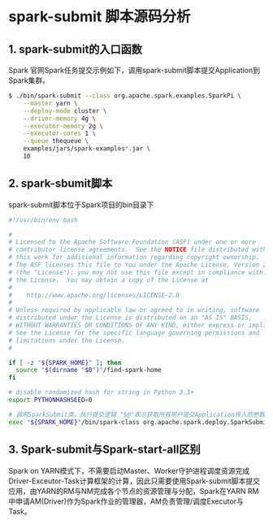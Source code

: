 # spark-submit 脚本源码分析

## 1. spark-submit的入口函数

Spark 官网Spark任务提交示例如下，调用spark-submit脚本提交Application到Spark集群。

```sh
$ ./bin/spark-submit --class org.apache.spark.examples.SparkPi \
    --master yarn \
    --deploy-mode cluster \
    --driver-memory 4g \
    --executor-memory 2g \
    --executor-cores 1 \
    --queue thequeue \
    examples/jars/spark-examples*.jar \
    10
```

## 2. spark-sbumit脚本

spark-submit脚本位于Spark项目的bin目录下

```sh
#!/usr/bin/env bash

#
# Licensed to the Apache Software Foundation (ASF) under one or more
# contributor license agreements.  See the NOTICE file distributed with
# this work for additional information regarding copyright ownership.
# The ASF licenses this file to You under the Apache License, Version 2.0
# (the "License"); you may not use this file except in compliance with
# the License.  You may obtain a copy of the License at
#
#    http://www.apache.org/licenses/LICENSE-2.0
#
# Unless required by applicable law or agreed to in writing, software
# distributed under the License is distributed on an "AS IS" BASIS,
# WITHOUT WARRANTIES OR CONDITIONS OF ANY KIND, either express or implied.
# See the License for the specific language governing permissions and
# limitations under the License.
#

if [ -z "${SPARK_HOME}" ]; then
  source "$(dirname "$0")"/find-spark-home
fi

# disable randomized hash for string in Python 3.3+
export PYTHONHASHSEED=0

# 调用SparkSubmit类，执行提交逻辑 "$@"表示获取所有用户提交Application传入的参数
exec "${SPARK_HOME}"/bin/spark-class org.apache.spark.deploy.SparkSubmit "$@"
```

## 3. Spark-submit与Spark-start-all区别

Spark on YARN模式下，不需要启动Master、Worker守护进程调度资源完成Driver-Exceutor-Task计算框架的计算，因此只需要使用Spark-submit脚本提交应用，由YARN的RM与NM完成各个节点的资源管理与分配，Spark在YARN RM中申请AM(Driver)作为Spark作业的管理器，AM负责管理/调度Executor与Task。
